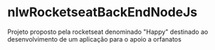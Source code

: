 # nlwRocketseatBackEndNodeJs
Projeto proposto pela rocketseat denominado "Happy" destinado ao desenvolvimento de um aplicação para o apoio a orfanatos 
